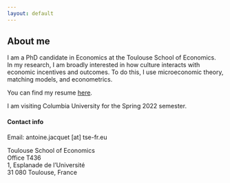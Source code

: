 ```yaml
---
layout: default
---
```


## About me

I am a PhD candidate in Economics at the Toulouse School of Economics.  
In my research, I am broadly interested in how culture interacts with economic incentives and outcomes.
To do this, I use microeconomic theory, matching models, and econometrics.

You can find my resume [here](assets/images/CV_AJacquet.pdf).  

I am visiting Columbia University for the Spring 2022 semester.


#### Contact info

Email: antoine.jacquet \[at\] tse-fr.eu

Toulouse School of Economics  
Office T436  
1, Esplanade de l’Université  
31 080 Toulouse, France
